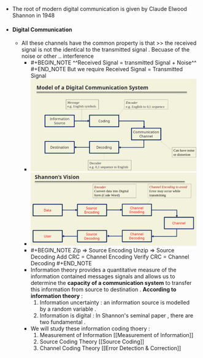 - The root of modern digital communication is given by Claude Elwood Shannon in 1948
- #### Digital Communication
	- All these channels have the common property is that >> the received signal is not the identical to the transmitted signal .
	  Becuase of the noise or other .. interference
		- #+BEGIN_NOTE
		  ^^Received Signal  = transmitted Signal + Noise^^
		  #+END_NOTE
		  But we require Received Signal = Transmitted Signal
		- ![image.png](../assets/image_1661773397829_0.png)
		- ![image.png](../assets/image_1661773432523_0.png)
		- #+BEGIN_NOTE
		  Zip => Source Encoding 
		  Unzip => Source Decoding
		  Add CRC = Channel Encoding
		  Verify CRC = Channel Decoding
		  #+END_NOTE
		- Information theory provides a quantitative measure of the information contained messages signals and allows us to determine the **capacity of a communication system** to transfer this information from source to destination .
		  **According to information theory** : 
		  1. Information uncertainty : an information source is modelled by a random variable . 
		  2. Information is digital : In Shannon's seminal paper , there are two fundamental .
		- We will study these information coding thoery : 
		  1. Measurement of Information [[Measurement of Information]] 
		  2. Source Coding Theory [[Source Coding]] 
		  3. Channel Coding Theory [[Error Detection & Correction]]